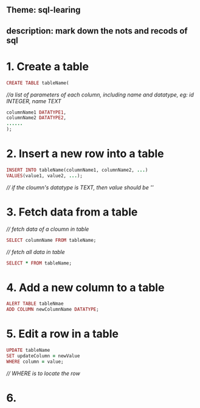 ## Theme: sql-learing
## description: mark down the nots and recods of sql

# 1. Create a table
```ruby
CREATE TABLE tableName(
```
*//a list of parameters of each column, including name and datatype, eg: id INTEGER, name TEXT*
```ruby
columnName1 DATATYPE1,
columnName2 DATATYPE2,
......
);

```
# 2. Insert a new row into a table
```ruby
INSERT INTO tableName(columnName1, columnName2, ...)
VALUES(value1, value2, ...);
```
*// if the cloumn's datatype is TEXT, then value should be ''*
# 3. Fetch data from a table
*// fetch data of a cloumn in table*
```ruby
SELECT columnName FROM tableName; 
```
*// fetch all data in table*
```ruby
SELECT * FROM tableName;
```
# 4. Add a new column to a table
```ruby
ALERT TABLE tableNmae
ADD COLUMN newColumnName DATATYPE;
```
# 5. Edit a row in a table
```ruby
UPDATE tableName
SET updateColumn = newValue
WHERE column = value;
```
*// WHERE is to locate the row*
# 6. 
